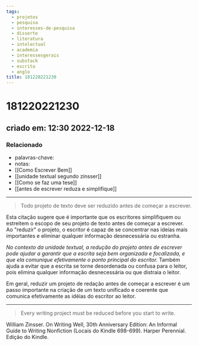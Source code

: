 ```yaml
---
tags:
  - projetos
  - pesquisa
  - interesses-de-pesquisa
  - disserte
  - literatura
  - intelectual
  - academia
  - interessesgerais
  - substack
  - escrita
  - anglo
title: 181220221230
---
```


# 181220221230

## criado em: 12:30 2022-12-18

### Relacionado

- palavras-chave:
- notas: 
- [[Como Escrever Bem]]
- [[unidade textual segundo zinsser]]
- [[Como se faz uma tese]]
- [[antes de escrever reduza e simplifique]]
---

>Todo projeto de texto deve ser reduzido antes de começar a escrever.

Esta citação sugere que é importante que os escritores simplifiquem ou estreitem o escopo de seu projeto de texto antes de começar a escrever. Ao "reduzir" o projeto, o escritor é capaz de se concentrar nas ideias mais importantes e eliminar qualquer informação desnecessária ou estranha.

*No contexto da unidade textual, a redução do projeto antes de escrever pode ajudar a garantir que a escrita seja bem organizada e focalizada, e que ela comunique efetivamente o ponto principal do escritor.* Também ajuda a evitar que a escrita se torne desordenada ou confusa para o leitor, pois elimina qualquer informação desnecessária ou que distraia o leitor.

Em geral, reduzir um projeto de redação antes de começar a escrever é um passo importante na criação de um texto unificado e coerente que comunica efetivamente as idéias do escritor ao leitor.

---

>Every writing project must be reduced before you start to write.

William Zinsser. On Writing Well, 30th Anniversary Edition: An Informal Guide to Writing Nonfiction (Locais do Kindle 698-699). Harper Perennial. Edição do Kindle. 
